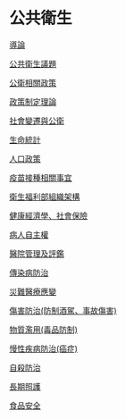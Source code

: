 # 公共衛生

[導論](%E5%85%AC%E5%85%B1%E8%A1%9B%E7%94%9F%20c65aaa981b1c4f47a5dc3dd826fa4170/%E5%B0%8E%E8%AB%96%2063991daeb08c4d7c837e9b42bba0ff1a.md)

[公共衛生議題](%E5%85%AC%E5%85%B1%E8%A1%9B%E7%94%9F%20c65aaa981b1c4f47a5dc3dd826fa4170/%E5%85%AC%E5%85%B1%E8%A1%9B%E7%94%9F%E8%AD%B0%E9%A1%8C%204f6992ed114f47b990f743c01d6c091e.md)

[公衛相關政策](%E5%85%AC%E5%85%B1%E8%A1%9B%E7%94%9F%20c65aaa981b1c4f47a5dc3dd826fa4170/%E5%85%AC%E8%A1%9B%E7%9B%B8%E9%97%9C%E6%94%BF%E7%AD%96%2075e1e230b27b43ab8d2044125cb19758.md)

[政策制定理論](%E5%85%AC%E5%85%B1%E8%A1%9B%E7%94%9F%20c65aaa981b1c4f47a5dc3dd826fa4170/%E6%94%BF%E7%AD%96%E5%88%B6%E5%AE%9A%E7%90%86%E8%AB%96%20bb794719b81943f099d126bbe5870415.md)

[社會變遷與公衛](%E5%85%AC%E5%85%B1%E8%A1%9B%E7%94%9F%20c65aaa981b1c4f47a5dc3dd826fa4170/%E7%A4%BE%E6%9C%83%E8%AE%8A%E9%81%B7%E8%88%87%E5%85%AC%E8%A1%9B%20404fb4ac37e64c8186ca60ce0a40f040.md)

[生命統計](%E5%85%AC%E5%85%B1%E8%A1%9B%E7%94%9F%20c65aaa981b1c4f47a5dc3dd826fa4170/%E7%94%9F%E5%91%BD%E7%B5%B1%E8%A8%88%206beba077f3014d2fa7941d07e18bc8f7.md)

[人口政策](%E5%85%AC%E5%85%B1%E8%A1%9B%E7%94%9F%20c65aaa981b1c4f47a5dc3dd826fa4170/%E4%BA%BA%E5%8F%A3%E6%94%BF%E7%AD%96%20ab812e313ad44c0bab4666b25d1b4e0d.md)

[疫苗接種相關事宜](%E5%85%AC%E5%85%B1%E8%A1%9B%E7%94%9F%20c65aaa981b1c4f47a5dc3dd826fa4170/%E7%96%AB%E8%8B%97%E6%8E%A5%E7%A8%AE%E7%9B%B8%E9%97%9C%E4%BA%8B%E5%AE%9C%20b2d806c121f24ed6b6761e1ab05e1ed3.md)

[衛生福利部組織架構](%E5%85%AC%E5%85%B1%E8%A1%9B%E7%94%9F%20c65aaa981b1c4f47a5dc3dd826fa4170/%E8%A1%9B%E7%94%9F%E7%A6%8F%E5%88%A9%E9%83%A8%E7%B5%84%E7%B9%94%E6%9E%B6%E6%A7%8B%207c195591781041d58770a5fadd423315.md)

[健康經濟學、社會保險](%E5%85%AC%E5%85%B1%E8%A1%9B%E7%94%9F%20c65aaa981b1c4f47a5dc3dd826fa4170/%E5%81%A5%E5%BA%B7%E7%B6%93%E6%BF%9F%E5%AD%B8%E3%80%81%E7%A4%BE%E6%9C%83%E4%BF%9D%E9%9A%AA%20492e2a7d415c42838d5dd6e62e6cb8f3.md)

[病人自主權](%E5%85%AC%E5%85%B1%E8%A1%9B%E7%94%9F%20c65aaa981b1c4f47a5dc3dd826fa4170/%E7%97%85%E4%BA%BA%E8%87%AA%E4%B8%BB%E6%AC%8A%205cdf3bf8e7904943b27375758f0dad72.md)

[醫院管理及評鑑](%E5%85%AC%E5%85%B1%E8%A1%9B%E7%94%9F%20c65aaa981b1c4f47a5dc3dd826fa4170/%E9%86%AB%E9%99%A2%E7%AE%A1%E7%90%86%E5%8F%8A%E8%A9%95%E9%91%91%209156d52628db4f25bd7089a557965bad.md)

[傳染病防治](%E5%85%AC%E5%85%B1%E8%A1%9B%E7%94%9F%20c65aaa981b1c4f47a5dc3dd826fa4170/%E5%82%B3%E6%9F%93%E7%97%85%E9%98%B2%E6%B2%BB%20c588f9f791c54b57b5fdf81fb2eab498.md)

[災難醫療應變](%E5%85%AC%E5%85%B1%E8%A1%9B%E7%94%9F%20c65aaa981b1c4f47a5dc3dd826fa4170/%E7%81%BD%E9%9B%A3%E9%86%AB%E7%99%82%E6%87%89%E8%AE%8A%20aa62904ccfa94a809a3ada0fd7687dfe.md)

[傷害防治(防制酒駕、事故傷害)](%E5%85%AC%E5%85%B1%E8%A1%9B%E7%94%9F%20c65aaa981b1c4f47a5dc3dd826fa4170/%E5%82%B7%E5%AE%B3%E9%98%B2%E6%B2%BB(%E9%98%B2%E5%88%B6%E9%85%92%E9%A7%95%E3%80%81%E4%BA%8B%E6%95%85%E5%82%B7%E5%AE%B3)%20fce0893a15a94175a6a8cf8b9cde8f55.md)

[物質濫用(毒品防制)](%E5%85%AC%E5%85%B1%E8%A1%9B%E7%94%9F%20c65aaa981b1c4f47a5dc3dd826fa4170/%E7%89%A9%E8%B3%AA%E6%BF%AB%E7%94%A8(%E6%AF%92%E5%93%81%E9%98%B2%E5%88%B6)%20137d974778564d0987067a7575be9a9e.md)

[慢性疾病防治(癌症)](%E5%85%AC%E5%85%B1%E8%A1%9B%E7%94%9F%20c65aaa981b1c4f47a5dc3dd826fa4170/%E6%85%A2%E6%80%A7%E7%96%BE%E7%97%85%E9%98%B2%E6%B2%BB(%E7%99%8C%E7%97%87)%20f9041aa95c74489986e4d70342b3ab8e.md)

[自殺防治](%E5%85%AC%E5%85%B1%E8%A1%9B%E7%94%9F%20c65aaa981b1c4f47a5dc3dd826fa4170/%E8%87%AA%E6%AE%BA%E9%98%B2%E6%B2%BB%209532b6b1bdc446c89a790a30894df194.md)

[長期照護](%E5%85%AC%E5%85%B1%E8%A1%9B%E7%94%9F%20c65aaa981b1c4f47a5dc3dd826fa4170/%E9%95%B7%E6%9C%9F%E7%85%A7%E8%AD%B7%20fc2550a3c55c4fd39c7fd23e0258c387.md)

[食品安全](%E5%85%AC%E5%85%B1%E8%A1%9B%E7%94%9F%20c65aaa981b1c4f47a5dc3dd826fa4170/%E9%A3%9F%E5%93%81%E5%AE%89%E5%85%A8%20f7c452de015248a3aeb68c35412aa287.md)